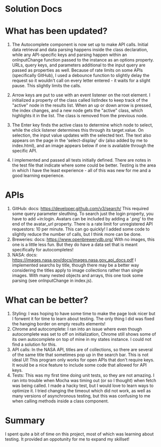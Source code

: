 # Solution Docs

<!-- You can include documentation, additional setup instructions, notes etc. here -->
# What has been updated?
1. The Autocomplete component is now set up to make API calls. Initial data retrieval and data parsing happens inside the class declaration, while any API-specific keys and parsing happen within an onInputChange function passed to the instance as an options property. URLs, query keys, and parameters additional to the input query are passed as properties as well. Because of rate limits on some APIs (specifically GitHub), I used a debounce function to slightly delay the request so it wouldn't call on every letter entered - it waits for a slight pause. This slightly limits the calls.

2. Arrow keys are put to use with an event listener on the root element. I initialized a property of the class called listIndex to keep track of the "active" node in the results list. When an up or down arrow is pressed, the index changes, and a new node gets the "active" class, which highlights it in the list. The class is removed from the previous node.

3. The Enter key finds the active class to determine which node to select, while the click listener determines this through its target.value. On selection, the input value updates with the selected text. The text also appears on the page in the 'select-display' div (also added by me to index.html), and an image appears below if one is available through the specific API.

4. I implemented and passed all tests initially defined. There are notes in the test file that indicate where some could be better. Testing is the area in which I have the least experience - all of this was new for me and a good learning experience. 

# APIs
1. GitHub:
    docs: https://developer.github.com/v3/search/
    This required some query parameter sleuthing. To search just the login property, you have to add +in:login. Avatars can be included by adding a '.png' to the end of the avatar_url property. There is a rate limit for unregistered API requestors: 10 per minute. This can go quickly! I added some code to slightly reduce the number of calls, but I think more can be done.
2. Breweries:
    docs: https://www.openbrewerydb.org/
    With no images, this one is a little less fun. But they do have a data set that is meant specifically for autocompletes!
3. NASA:
    docs: https://images.nasa.gov/docs/images.nasa.gov_api_docs.pdf
    I implemented searchs by title, though there may be a better way considering the titles apply to image collections rather than single images. With many nested objects and arrays, this one took some parsing (see onInputChange in index.js).

# What can be better?
1. Styling:
    I was hoping to have some time to make the page look nicer but I forwent it for time to learn about testing. The only thing I did was fixed the hanging border on empty results elements!
2. Chrome and autocomplete:
    I ran into an issue where even though autocomplete was set to off on initialization, Chrome still shows some of its own autocomplete on top of mine in my states instance. I could not find a solution for this. 
3. API calls:
    In the NASA API, titles are of collections, so there are several of the same title that sometimes pop up in the search bar. This is not ideal UI!
    This program only works for open APIs that don't require keys. It would be a nice feature to include some code that allowed for API keys.
4. Tests:
    This was my first time doing unit tests, so they are not amazing. I ran into trouble when Mocha was timing out (or so I thought) when fetch was being called. I made a hacky test, but I would love to learn ways to optimize it. I tried changing the timeout which did not work, as well as many versions of asynchronous testing, but this was confusing to me when calling methods inside a class component.

# Summary

I spent quite a bit of time on this project, most of which was learning about testing. It provided an oppotunity for me to expand my skillset! 